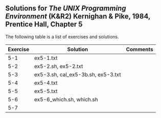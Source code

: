 ## Solutions for _The UNIX Programming Environment_ (K&R2) Kernighan & Pike, 1984, Prentice Hall, Chapter 5

The following table is a list of exercises and solutions.

|Exercise|Solution|Comments|
|--------|--------|--------|
|5-1     |ex5-1.txt        |        |
|5-2     |ex5-2.sh, ex5-2.txt               |        |
|5-3     |ex5-3.sh, cal_ex5-3b.sh, ex5-3.txt                |        |
|5-4     |ex5-4.txt                |        |
|5-5     |ex5-5.txt        |        |
|5-6     |ex5-6_which.sh, which.sh        |        |
|5-7     |        |        |

